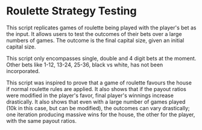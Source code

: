 # Roulette Strategy Testing 

This script replicates games of roulette being played with the player's bet as the input. It allows users to test the outcomes of their bets over a large numbers of games. The outcome is the final capital size, given an initial capital size. 

This script only encompasses single, double and 4 digit bets at the moment. Other bets like 1-12, 13-24, 25-36, black vs white, has not been incorporated. 

This script was inspired to prove that a game of roulette favours the house if normal roulette rules are applied. It also shows that if the payout ratios were modified in the player's favor, final player's winnings increase drastically. It also shows that even with a large number of games played (10k in this case, but can be modified), the outcomes can vary drastically; one iteration producing massive wins for the house, the other for the player, with the same payout ratios. 





